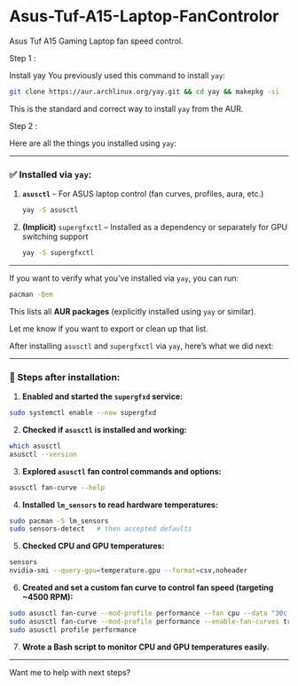 # Asus-Tuf-A15-Laptop-FanControlor

Asus Tuf A15 Gaming Laptop fan speed control.

Step 1 : 

Install yay
   You previously used this command to install `yay`:

```bash
git clone https://aur.archlinux.org/yay.git && cd yay && makepkg -si
```

This is the standard and correct way to install `yay` from the AUR.


Step 2 : 

Here are all the things you installed using `yay`:

---

### ✅ Installed via `yay`:

1. **`asusctl`** – For ASUS laptop control (fan curves, profiles, aura, etc.)

   ```bash
   yay -S asusctl
   ```

2. **(Implicit)** `supergfxctl` – Installed as a dependency or separately for GPU switching support

   ```bash
   yay -S supergfxctl
   ```

---

If you want to verify what you've installed via `yay`, you can run:

```bash
pacman -Qem
```

This lists all **AUR packages** (explicitly installed using `yay` or similar).

Let me know if you want to export or clean up that list.


After installing `asusctl` and `supergfxctl` via `yay`, here’s what we did next:

---

### 🔧 Steps after installation:

1. **Enabled and started the `supergfxd` service:**

```bash
sudo systemctl enable --now supergfxd
```

2. **Checked if `asusctl` is installed and working:**

```bash
which asusctl
asusctl --version
```

3. **Explored `asusctl` fan control commands and options:**

```bash
asusctl fan-curve --help
```

4. **Installed `lm_sensors` to read hardware temperatures:**

```bash
sudo pacman -S lm_sensors
sudo sensors-detect   # then accepted defaults
```

5. **Checked CPU and GPU temperatures:**

```bash
sensors
nvidia-smi --query-gpu=temperature.gpu --format=csv,noheader
```

6. **Created and set a custom fan curve to control fan speed (targeting \~4500 RPM):**

```bash
sudo asusctl fan-curve --mod-profile performance --fan cpu --data "30c:235,40c:235,50c:235,60c:235,70c:235,80c:235,90c:235,100c:235"
sudo asusctl fan-curve --mod-profile performance --enable-fan-curves true
sudo asusctl profile performance
```

7. **Wrote a Bash script to monitor CPU and GPU temperatures easily.**

---

Want me to help with next steps?

